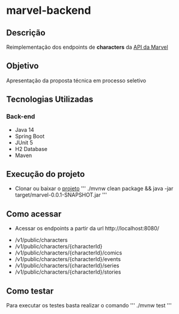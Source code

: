 # marvel-backend

## Descrição
Reimplementação dos endpoints de **characters** da [API da Marvel](https://developer.marvel.com/docs#!/public)

## Objetivo
Apresentação da proposta técnica em processo seletivo

## Tecnologias Utilizadas

### Back-end
* Java 14
* Spring Boot
* JUnit 5
* H2 Database
* Maven

## Execução do projeto
* Clonar ou baixar o [projeto](https://github.com/vandsonlima/marvel-backend.git)
''' ./mvnw clean package && java -jar target/marvel-0.0.1-SNAPSHOT.jar '''

## Como acessar
* Acessar os endpoints a partir da url http://localhost:8080/
- /v1/public/characters
- /v1/public/characters/{characterId}
- /v1/public/characters/{characterId}/comics
- /v1/public/characters/{characterId}/events
- /v1/public/characters/{characterId}/series
- /v1/public/characters/{characterId}/stories

## Como testar
Para executar os testes  basta realizar o comando ''' ./mvnw test '''
